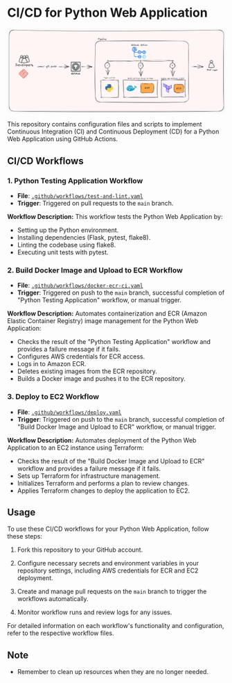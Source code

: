 # CI/CD for Python Web Application
![Overview](CI-CD.PNG)

This repository contains configuration files and scripts to implement Continuous Integration (CI) and Continuous Deployment (CD) for a Python Web Application using GitHub Actions.

## CI/CD Workflows

### 1. Python Testing Application Workflow

- **File**: [`.github/workflows/test-and-lint.yaml`](.github/workflows/test-and-lint.yaml)
- **Trigger**: Triggered on pull requests to the `main` branch.

**Workflow Description:**
This workflow tests the Python Web Application by:
- Setting up the Python environment.
- Installing dependencies (Flask, pytest, flake8).
- Linting the codebase using flake8.
- Executing unit tests with pytest.

### 2. Build Docker Image and Upload to ECR Workflow

- **File**: [`.github/workflows/docker-ecr-ci.yaml`](.github/workflows/docker-ecr-ci.yaml)
- **Trigger**: Triggered on push to the `main` branch, successful completion of "Python Testing Application" workflow, or manual trigger.

**Workflow Description:**
Automates containerization and ECR (Amazon Elastic Container Registry) image management for the Python Web Application:
- Checks the result of the "Python Testing Application" workflow and provides a failure message if it fails.
- Configures AWS credentials for ECR access.
- Logs in to Amazon ECR.
- Deletes existing images from the ECR repository.
- Builds a Docker image and pushes it to the ECR repository.

### 3. Deploy to EC2 Workflow

- **File**: [`.github/workflows/deploy.yaml`](.github/workflows/deploy.yaml)
- **Trigger**: Triggered on push to the `main` branch, successful completion of "Build Docker Image and Upload to ECR" workflow, or manual trigger.

**Workflow Description:**
Automates deployment of the Python Web Application to an EC2 instance using Terraform:
- Checks the result of the "Build Docker Image and Upload to ECR" workflow and provides a failure message if it fails.
- Sets up Terraform for infrastructure management.
- Initializes Terraform and performs a plan to review changes.
- Applies Terraform changes to deploy the application to EC2.

## Usage

To use these CI/CD workflows for your Python Web Application, follow these steps:

1. Fork this repository to your GitHub account.

2. Configure necessary secrets and environment variables in your repository settings, including AWS credentials for ECR and EC2 deployment.

3. Create and manage pull requests on the `main` branch to trigger the workflows automatically.

4. Monitor workflow runs and review logs for any issues.

For detailed information on each workflow's functionality and configuration, refer to the respective workflow files.

## Note

- Remember to clean up resources when they are no longer needed.
